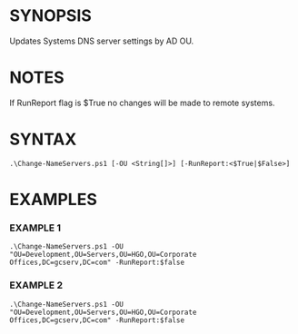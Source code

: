 # SYNOPSIS

Updates Systems DNS server settings by AD OU.

# NOTES

If RunReport flag is $True no changes will be made to remote systems.

# SYNTAX

`.\Change-NameServers.ps1 [-OU <String[]>] [-RunReport:<$True|$False>]`

# EXAMPLES

### EXAMPLE 1

`.\Change-NameServers.ps1 -OU "OU=Development,OU=Servers,OU=HGO,OU=Corporate Offices,DC=gcserv,DC=com" -RunReport:$false`
### EXAMPLE 2

`.\Change-NameServers.ps1 -OU "OU=Development,OU=Servers,OU=HGO,OU=Corporate Offices,DC=gcserv,DC=com" -RunReport:$false`